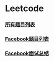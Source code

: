 # Leetcode

### **[所有题目列表](https://github.com/dingjikerbo/leetcode/blob/master/doc/Leetcodes.md)**

### **[Facebook题目列表](https://github.com/dingjikerbo/leetcode/blob/master/doc/Facebook.md)**

### **[Facebook面试总结](https://github.com/dingjikerbo/leetcode/blob/master/doc/FacebookSum.md)**
 
 
 
